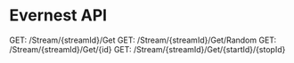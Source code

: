 
Evernest API
============

GET: /Stream/{streamId}/Get
GET: /Stream/{streamId}/Get/Random
GET: /Stream/{streamId}/Get/{id}
GET: /Stream/{streamId}/Get/{startId}/{stopId}

